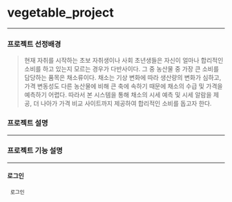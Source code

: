 # vegetable_project
-----------------------------------------------

### 프로젝트 선정배경
> 현재 자취를 시작하는 초보 자취생이나 사회 초년생들은 자신이 얼마나 합리적인 소비를 하고 있는지 모르는 경우가 다반사이다. 그 중 농산물 중 가장 큰 소비를 담당하는 품목은 채소류이다. 채소는 기상 변화에 따라 생산량의 변화가 심하고, 가격 변동성도 다른 농산물에 비해 큰 축에 속하기 때문에 채소의 수급 및 가격을 예측하기 어렵다. 따라서 본 시스템을 통해 채소의 시세 예측 및 시세 알람을 제공, 더 나아가 가격 비교 사이트까지 제공하여 합리적인 소비를 돕고자 한다.

### 프로젝트 설명 
-----------------------------------------------


### 프로젝트 기능 설명
-----------------------------------------------
#### 로그인
```
 로그인
```
